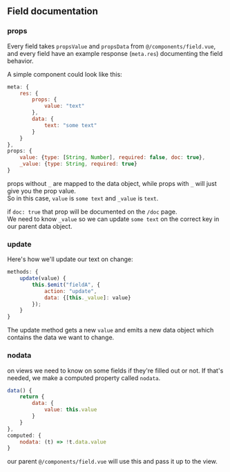 ## Field documentation

### props

Every field takes `propsValue` and `propsData` from `@/components/field.vue`,<br>
and every field have an example response (`meta.res`) documenting the field behavior.

A simple component could look like this:

``` js
meta: {
	res: {
		props: {
			value: "text"
		},
		data: {
			text: "some text"
		}
	}
},
props: {
	value: {type: [String, Number], required: false, doc: true},
	_value: {type: String, required: true}
}
```

props without `_` are mapped to the data object, while props with `_` will just give you the prop value.<br>
So in this case, `value` is `some text` and `_value` is `text`.

if `doc: true` that prop will be documented on the `/doc` page.<br>
We need to know `_value` so we can update `some text` on the correct key in our parent data object.


### update

Here's how we'll update our text on change:

``` js
methods: {
	update(value) {
		this.$emit("fieldA", {
			action: "update",
			data: {[this._value]: value}
		});
	}
}
```

The update method gets a new `value` and emits a new data object which contains the data we want to change.


### nodata

on views we need to know on some fields if they're filled out or not. If that's needed, we make a computed property called `nodata`.

``` js
data() {
	return {
		data: {
			value: this.value
		}
	}
},
computed: {
	nodata: (t) => !t.data.value
}
```

our parent `@/components/field.vue` will use this and pass it up to the view.
